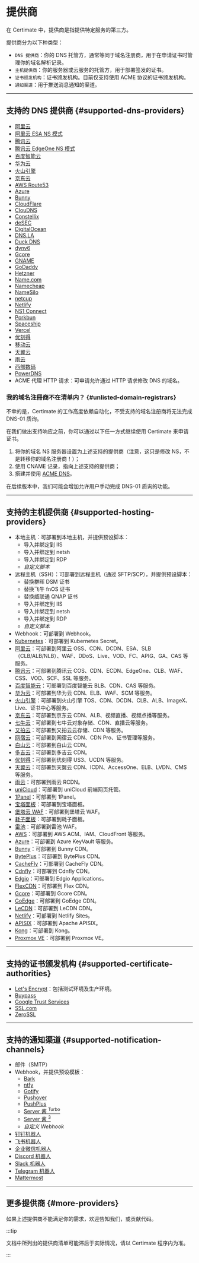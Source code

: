 ﻿# 提供商

在 Certimate 中，提供商是指提供特定服务的第三方。

提供商分为以下种类型：

- `DNS 提供商`：你的 DNS 托管方，通常等同于域名注册商，用于在申请证书时管理你的域名解析记录。
- `主机提供商`：你的服务器或云服务的托管方，用于部署签发的证书。
- `证书颁发机构`：证书颁发机构。目前仅支持使用 ACME 协议的证书颁发机构。
- `通知渠道`：用于推送消息通知的渠道。

---

## 支持的 DNS 提供商 {#supported-dns-providers}

- [阿里云](https://www.aliyun.com/)
- [阿里云 ESA NS 模式](https://help.aliyun.com/zh/edge-security-acceleration/esa/user-guide/dns-overview/)
- [腾讯云](https://cloud.tencent.com/)
- [腾讯云 EdgeOne NS 模式](https://cloud.tencent.com/document/product/1552/111782/)
- [百度智能云](https://cloud.baidu.com/)
- [华为云](https://www.huaweicloud.com/)
- [火山引擎](https://www.volcengine.com/)
- [京东云](https://www.jdcloud.com/)
- [AWS Route53](https://aws.amazon.com/route53/)
- [Azure](https://azure.microsoft.com/)
- [Bunny](https://www.bunny.net/)
- [CloudFlare](https://www.cloudflare.com/)
- [ClouDNS](https://www.cloudns.net/)
- [Constellix](https://www.constellix.com/)
- [deSEC](https://desec.io/)
- [DigitalOcean](https://www.digitalocean.com/)
- [DNS.LA](https://www.dns.la/)
- [Duck DNS](https://www.duckdns.org/)
- [dynv6](https://dynv6.com/)
- [Gcore](https://gcore.com/)
- [GNAME](https://www.gname.com/)
- [GoDaddy](https://www.godaddy.com/)
- [Hetzner](https://www.hetzner.com/)
- [Name.com](https://www.name.com/)
- [Namecheap](https://www.namecheap.com/)
- [NameSilo](https://www.namesilo.com/)
- [netcup](https://www.netcup.com/)
- [Netlify](https://www.netlify.com/)
- [NS1 Connect](https://www.ibm.com/cn-zh/products/ns1-connect/)
- [Porkbun](https://porkbun.com/)
- [Spaceship](https://spaceship.com/)
- [Vercel](https://vercel.com/)
- [优刻得](https://www.ucloud.cn/)
- [移动云](https://ecloud.10086.cn/)
- [天翼云](https://www.ctyun.cn/)
- [雨云](https://www.rainyun.com/)
- [西部数码](https://www.west.cn/)
- [PowerDNS](https://www.powerdns.com/)
- ACME 代理 HTTP 请求：可申请允许通过 HTTP 请求修改 DNS 的域名。

### 我的域名注冊商不在清单内？ {#unlisted-domain-registrars}

不幸的是，Certimate 的工作高度依赖自动化，不受支持的域名注册商将无法完成 DNS-01 质询。

在我们做出支持响应之前，你可以通过以下任一方式继续使用 Certimate 来申请证书。

1. 将你的域名 NS 服务器设置为上述支持的提供商（注意，这只是修改 NS，不是转移你的域名注册商！）；
2. 使用 CNAME 记录，指向上述支持的提供商；
3. 搭建并使用 [ACME DNS](https://github.com/joohoi/acme-dns)。

在后续版本中，我们可能会增加允许用户手动完成 DNS-01 质询的功能。

---

## 支持的主机提供商 {#supported-hosting-providers}

- 本地主机：可部署到本地主机，并提供预设脚本：
  - 导入并绑定到 IIS
  - 导入并绑定到 netsh
  - 导入并绑定到 RDP
  - _自定义脚本_
- 远程主机（SSH）：可部署到远程主机（通过 SFTP/SCP），并提供预设脚本：
  - 替换群晖 DSM 证书
  - 替换飞牛 fnOS 证书
  - 替换威联通 QNAP 证书
  - 导入并绑定到 IIS
  - 导入并绑定到 netsh
  - 导入并绑定到 RDP
  - _自定义脚本_
- Webhook：可部署到 Webhook。
- [Kubernetes](https://kubernetes.io/)：可部署到 Kubernetes Secret。
- [阿里云](https://www.aliyun.com/)：可部署到阿里云 OSS、CDN、DCDN、ESA、SLB（CLB/ALB/NLB）、WAF、DDoS、Live、VOD、FC、APIG、GA、CAS 等服务。
- [腾讯云](https://cloud.tencent.com/)：可部署到腾讯云 COS、CDN、ECDN、EdgeOne、CLB、WAF、CSS、VOD、SCF、SSL 等服务。
- [百度智能云](https://cloud.baidu.com/)：可部署到百度智能云 BLB、CDN、CAS 等服务。
- [华为云](https://www.huaweicloud.com/)：可部署到华为云 CDN、ELB、WAF、SCM 等服务。
- [火山引擎](https://www.volcengine.com/)：可部署到火山引擎 TOS、CDN、DCDN、CLB、ALB、ImageX、Live、证书中心等服务。
- [京东云](https://www.jdcloud.com/)：可部署到京东云 CDN、ALB、视频直播、视频点播等服务。
- [七牛云](https://www.qiniu.com/)：可部署到七牛云对象存储、CDN、直播云等服务。
- [又拍云](https://www.upyun.com/)：可部署到又拍云云存储、CDN 等服务。
- [网宿云](https://www.wangsu.com/)：可部署到网宿云 CDN、CDN Pro、证书管理等服务。
- [白山云](https://www.baishan.com/)：可部署到白山云 CDN。
- [多吉云](https://www.dogecloud.com/)：可部署到多吉云 CDN。
- [优刻得](https://www.ucloud.cn/)：可部署到优刻得 US3、UCDN 等服务。
- [天翼云](https://www.ctyun.cn/)：可部署到天翼云 CDN、ICDN、AccessOne、ELB、LVDN、CMS 等服务。
- [雨云](https://www.rainyun.com/)：可部署到雨云 RCDN。
- [uniCloud](https://unicloud.dcloud.net.cn/)：可部署到 uniCloud 前端网页托管。
- [1Panel](https://1panel.cn/)：可部署到 1Panel。
- [宝塔面板](https://www.bt.cn/)：可部署到宝塔面板。
- [堡塔云 WAF](https://www.bt.cn/new/aawaf.html)：可部署到堡塔云 WAF。
- [耗子面板](https://github.com/tnb-labs/panel)：可部署到耗子面板。
- [雷池](https://waf-ce.chaitin.cn/)：可部署到雷池 WAF。
- [AWS](https://aws.amazon.com/)：可部署到 AWS ACM、IAM、CloudFront 等服务。
- [Azure](https://azure.microsoft.com/)：可部署到 Azure KeyVault 等服务。
- [Bunny](https://www.bunny.net/)：可部署到 Bunny CDN。
- [BytePlus](https://www.byteplus.com/)：可部署到 BytePlus CDN。
- [CacheFly](https://www.cachefly.com/)：可部署到 CacheFly CDN。
- [Cdnfly](https://www.cdnfly.cn/)：可部署到 Cdnfly CDN。
- [Edgio](https://edg.io/)：可部署到 Edgio Applications。
- [FlexCDN](https://flexcdn.cn/)：可部署到 Flex CDN。
- [Gcore](https://gcore.com/)：可部署到 Gcore CDN。
- [GoEdge](https://goedge.cloud/)：可部署到 GoEdge CDN。
- [LeCDN](https://cdn.cmzi.com/)：可部署到 LeCDN CDN。
- [Netlify](https://www.netlify.com/)：可部署到 Netlify Sites。
- [APISIX](https://apisix.apache.org/)：可部署到 Apache APISIX。
- [Kong](https://konghq.com/)：可部署到 Kong。
- [Proxmox VE](https://pve.proxmox.com/)：可部署到 Proxmox VE。

---

## 支持的证书颁发机构 {#supported-certificate-authorities}

- [Let's Encrypt](https://letsencrypt.org/)：包括测试环境及生产环境。
- [Buypass](https://www.buypass.com/)
- [Google Trust Services](https://pki.goog/)
- [SSL.com](https://www.ssl.com/)
- [ZeroSSL](https://zerossl.com/)

---

## 支持的通知渠道 {#supported-notification-channels}

- 邮件（SMTP）
- Webhook，并提供预设模板：
  - [Bark](https://github.com/Finb/Bark)
  - [ntfy](https://github.com/binwiederhier/ntfy)
  - [Gotify](https://github.com/gotify/server)
  - [Pushover](https://pushover.net/)
  - [PushPlus](https://www.pushplus.plus/)
  - [Server 酱 <sup>Turbo</sup>](https://sct.ftqq.com/)
  - [Server 酱 <sup>3</sup>](https://sc3.ft07.com/)
  - _自定义 Webhook_
- [钉钉机器人](https://www.dingtalk.com/)
- [飞书机器人](https://www.feishu.cn/)
- [企业微信机器人](https://work.weixin.qq.com/)
- [Discord 机器人](https://discordapp.com/)
- [Slack 机器人](https://slack.com/)
- [Telegram 机器人](https://telegram.org/)
- [Mattermost](https://mattermost.com/)

---

## 更多提供商 {#more-providers}

如果上述提供商不能满足你的需求，欢迎告知我们，或贡献代码。

:::tip

文档中所列出的提供商清单可能滞后于实际情况，请以 Certimate 程序内为准。

:::

